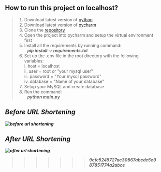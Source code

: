 ## How to run this project on localhost?


> 1. Download latest version of [python](https://www.python.org/downloads/)
> 2. Download latest version of [pycharm](https://www.jetbrains.com/pycharm/download/?section=windows)
> 3. Clone the [repository](https://github.com/S8r2j/Url_Shortner_by_ChatGPT)
> 4. Open the project into pycharm and setup the virtual environment first
> 5. Install all the requirements by running command:<br><b>&nbsp;&nbsp;<i> pip install -r requirements.txt </i></b>
> 6. Set up the .env file in the root directory with the following variables:<br> i. host = localhost<br> ii. user = root or "your mysql user"<br>iii. password = "Your mysql password"<br>iv. database = "Name of your database"
> 7. Setup your MySQL and create database
> 8. Run the command:<br><b>&nbsp;&nbsp;<i> python main.py
## Before URL Shortening
![before url shortening](https://github.com/S8r2j/Url_Shortner_by_ChatGPT/assets/101032943/89edc49c-9feb-4cbd-9c18-9a6c01f6c784)
## After URL Shortening
![after url shortening](https://github.com/S8r2j/Url_Shortner_by_ChatGPT/assets/101032943/c96a43bf-8fc3-48e2-8b60-fd773967bac9)
>>>>>>> 9cfe5245727ac30867abcdc5e987851774a2abce
